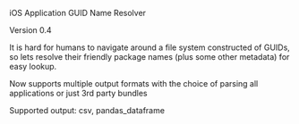 
iOS Application GUID Name Resolver


Version 0.4

It is hard for humans to navigate around a file system constructed of GUIDs, so lets resolve their friendly package names (plus some other metadata) for easy lookup.

Now supports multiple output formats with the choice of parsing all applications or just 3rd party bundles

Supported output: csv, pandas_dataframe
